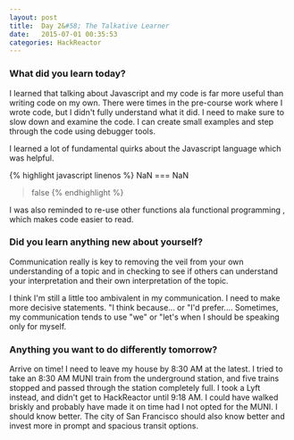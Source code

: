 ```yaml
---
layout: post
title:  Day 2&#58; The Talkative Learner
date:   2015-07-01 00:35:53
categories: HackReactor
---
```


### What did you learn today?

I learned that talking about Javascript and my code is far more useful than writing code on my own. There were times in the pre-course work where I wrote code, but I didn't fully understand what it did. I need to make sure to slow down and examine the code. I can create small examples and step through the code using debugger tools.

I learned a lot of fundamental quirks about the Javascript language which was helpful.

{% highlight javascript linenos %}
NaN === NaN
>false
{% endhighlight %}

I was also reminded to re-use other functions ala functional programming , which makes code easier to read.

### Did you learn anything new about yourself?

Communication really is key to removing the veil from your own understanding of a topic and in checking to see if others can understand your interpretation and their own interpretation of the topic.

I think I'm still a little too ambivalent in my communication. I need to make more decisive statements. "I think because... or "I'd prefer.... Sometimes, my communication tends to use "we" or "let's when I should be speaking only for myself.

### Anything you want to do differently tomorrow?

Arrive on time! I need to leave my house by 8:30 AM at the latest. I tried to take an 8:30 AM MUNI train from the underground station, and five trains stopped and passed through the station completely full. I took a Lyft instead, and didn't get to HackReactor until 9:18 AM. I could have walked briskly and probably have made it on time had I not opted for the MUNI. I should know better. The city of San Francisco should also know better and invest more in prompt and spacious transit options.
